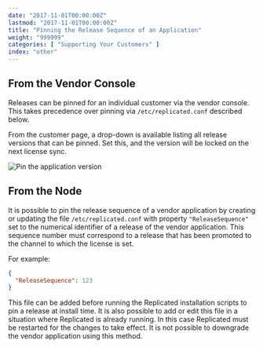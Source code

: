 ```yaml
---
date: "2017-11-01T00:00:00Z"
lastmod: "2017-11-01T00:00:00Z"
title: "Pinning the Release Sequence of an Application"
weight: "999999"
categories: [ "Supporting Your Customers" ]
index: "other"
---
```


## From the Vendor Console

Releases can be pinned for an individual customer via the vendor console. This takes precedence over pinning via `/etc/replicated.conf` described below.

From the customer page, a drop-down is available listing all release versions that can be pinned. Set this, and the version will be locked on the next license sync.

![Pin the application version](/images/version-pinning.png)

## From the Node

It is possible to pin the release sequence of a vendor application by creating or updating the file `/etc/replicated.conf` with property `"ReleaseSequence"` set to the numerical identifier of a release of the vendor application. This sequence number must correspond to a release that has been promoted to the channel to which the license is set.

For example:

```json
{
  "ReleaseSequence": 123
}
```

This file can be added before running the Replicated installation scripts to pin a release at install time. It is also possible to add or edit this file in a situation where Replicated is already running. In this case Replicated must be restarted for the changes to take effect. It is not possible to downgrade the vendor application using this method.
